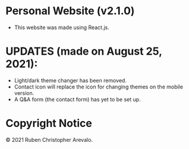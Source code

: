 # Personal Website (v2.1.0)

* This website was made using React.js.

# UPDATES (made on August 25, 2021):

* Light/dark theme changer has been removed.
* Contact icon will replace the icon for changing themes on the mobile version.
* A Q&A form (the contact form) has yet to be set up.

# Copyright Notice

© 2021 Ruben Christopher Arevalo.
